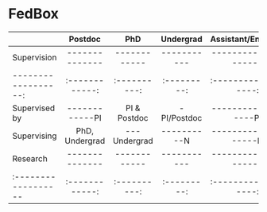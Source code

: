 # FedBox

|                   | Postdoc |  PhD     | Undergrad | Assistant/Engineer |
|:------------------|:------------:|:----------:|:---------:|:------------------:|
|Supervision        |--------------|------------|-----------|--------------------|
|------------------:|:------------:|:----------:|:---------:|:------------------:|
|Supervised by      |------------PI|PI & Postdoc|-PI/Postdoc|------------------PI|
|Supervising        |PhD, Undergrad|---Undergrad|----------N|-------------------N|
|Research           |--------------|------------|-----------|--------------------|
|:------------------|:------------:|:----------:|:---------:|:------------------:|
 
